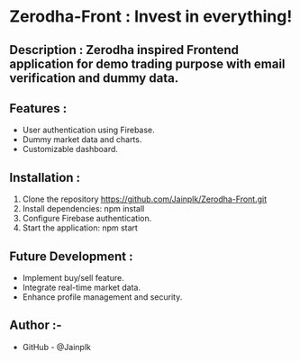 # Zerodha-Front : Invest in everything!

## Description : Zerodha inspired Frontend application for demo trading purpose with email verification and dummy data.

## Features :
* User authentication using Firebase.
* Dummy market data and charts.
* Customizable dashboard.

## Installation :
1. Clone the repository <https://github.com/Jainplk/Zerodha-Front.git>
2. Install dependencies: npm install
3. Configure Firebase authentication.
4. Start the application: npm start

## Future Development :
* Implement buy/sell feature.
* Integrate real-time market data.
* Enhance profile management and security.

## Author :-
*  GitHub - @Jainplk